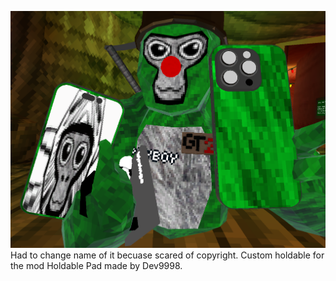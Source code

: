 ![What it look like](https://raw.githubusercontent.com/kingman11211/Zippy-s-Mods/main/Custom%20Holdables/iBanan%2069%20pro/WhatItLooksLike.png)
Had to change name of it becuase scared of copyright. Custom holdable for the mod Holdable Pad made by Dev9998.
